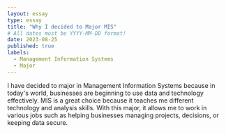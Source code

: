 ```yaml
---
layout: essay
type: essay
title: "Why I decided to Major MIS"
# All dates must be YYYY-MM-DD format!
date: 2023-08-25
published: true
labels:
  - Management Information Systems
  - Major
---
```



I have decided to major in Management Information Systems because in today's world, businesses are beginning to use data and technology effectively. MIS is a great choice because it teaches me different technology and analysis skills. With this major, it allows me to work in various jobs such as helping businesses managing projects, decisions, or keeping data secure.

